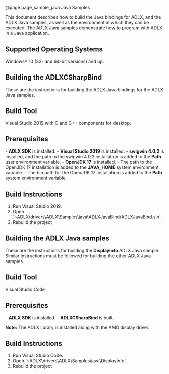 @page page_sample_java Java Samples

<!--
# Copyright (c) 2021 - 2024 Advanced Micro Devices, Inc. All rights reserved.
#
#-------------------------------------------------------------------------------------------------
-->
This document describes how to build the Java bindings for ADLX, and the ADLX Java samples, as well as the environment in which they can be executed. The ADLX Java samples demonstrate how to program with ADLX in a Java application.

<h2>Supported Operating Systems</h2>
Windows® 10 (32- and 64-bit versions) and up.

<h2>Building the ADLXCSharpBind</h2>
These are the instructions for building the ADLX Java bindings for the ADLX Java samples.

<h2>Build Tool</h2>
Visual Studio 2019 with C and C++ components for desktop.

<h2>Prerequisites</h2>
- <b>ADLX SDK</b> is installed.
- <b>Visual Studio 2019</b> is installed.
- <b>swigwin 4.0.2</b> is installed, and the path to the swigwin 4.0.2 installation is added to the <b>Path</b> user environment variable.
- <b>OpenJDK 17</b> is installed.
- The path to the OpenJDK 17 installation is added to the <b>JAVA_HOME</b> system environment variable.
- The bin path for the OpenJDK 17 installation is added to the <b>Path</b> system environment variable.

<h2>Build Instructions</h2>
<ol>
    <li> Run Visual Studio 2019.</li>
    <li> Open `~ADLX\drivers\ADLX\Samples\java\ADLXJavaBind\ADLXJavaBind.sln`.</li>
    <li> Rebuild the project</li>
</ol>

<h2>Building the ADLX Java samples</h2>
These are the instructions for building the <b>DisplayInfo</b> ADLX Java sample. 
Similar instructions must be followed for building the other ADLX Java samples.

<h2>Build Tool</h2>
Visual Studio Code

<h2>Prerequisites</h2>
- <b>ADLX SDK</b> is installed.
- <b>ADLXCSharpBind</b> is built.

<b>Note:</b> The ADLX library is installed along with the AMD display driver.

<h2>Build Instructions</h2>
<ol>
    <li> Run Visual Studio Code.</li>
    <li> Open `~ADLX\drivers\ADLX\Samples\java\DisplayInfo`.</li>
    <li> Rebuild the project</li>
</ol>
